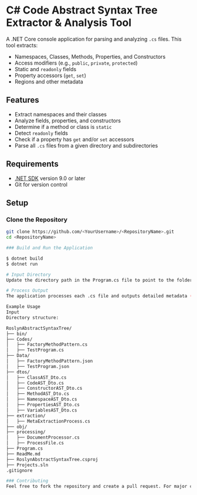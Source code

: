 # C# Code Abstract Syntax Tree Extractor & Analysis Tool

A .NET Core console application for parsing and analyzing `.cs` files. This tool extracts:
- Namespaces, Classes, Methods, Properties, and Constructors
- Access modifiers (e.g., `public`, `private`, `protected`)
- Static and `readonly` fields
- Property accessors (`get`, `set`)
- Regions and other metadata

## Features

- Extract namespaces and their classes
- Analyze fields, properties, and constructors
- Determine if a method or class is `static`
- Detect `readonly` fields
- Check if a property has `get` and/or `set` accessors
- Parse all `.cs` files from a given directory and subdirectories

## Requirements

- [.NET SDK](https://dotnet.microsoft.com/download) version 9.0 or later
- Git for version control

## Setup

### Clone the Repository

```bash
git clone https://github.com/<YourUsername>/<RepositoryName>.git
cd <RepositoryName>

### Build and Run the Application

$ dotnet build
$ dotnet run

# Input Directory
Update the directory path in the Program.cs file to point to the folder containing your .cs files.

# Process Output
The application processes each .cs file and outputs detailed metadata (e.g., namespaces, classes, methods).

Example Usage
Input
Directory structure:

RoslynAbstractSyntaxTree/
├── bin/
├── Codes/
│   ├── FactoryMethodPattern.cs
│   ├── TestProgram.cs
├── Data/
│   ├── FactoryMethodPattern.json
│   ├── TestProgram.json
├── dtos/
│   ├── ClassAST_Dto.cs
│   ├── CodeAST_Dto.cs
│   ├── ConstructorAST_Dto.cs
│   ├── MethodAST_Dto.cs
│   ├── NamespaceAST_Dto.cs
│   ├── PropertiesAST_Dto.cs
│   ├── VariablesAST_Dto.cs
├── extraction/
│   ├── MetaExtractionProcess.cs
├── obj/
├── processing/
│   ├── DocumentProcessor.cs
│   ├── ProcessFile.cs
├── Program.cs
├── ReadMe.md
├── RoslynAbstractSyntaxTree.csproj
├── Projects.sln
.gitignore

### Contributing
Feel free to fork the repository and create a pull request. For major changes, please open an issue first to discuss what you would like to change.